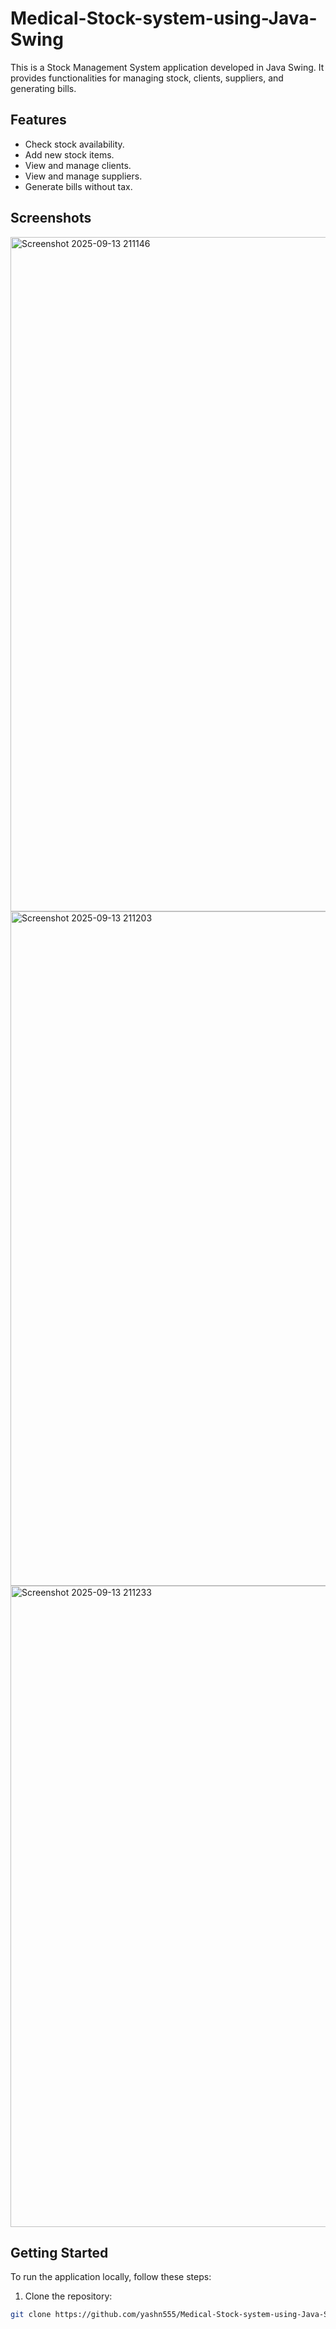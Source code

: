 # Medical-Stock-system-using-Java-Swing


This is a Stock Management System application developed in Java Swing. It provides functionalities for managing stock, clients, suppliers, and generating bills.

## Features

- Check stock availability.
- Add new stock items.
- View and manage clients.
- View and manage suppliers.
- Generate bills without tax.

## Screenshots

<img width="1919" height="1079" alt="Screenshot 2025-09-13 211146" src="https://github.com/user-attachments/assets/e9415cb9-7058-4cf7-a6af-d0cecf5105ad" />

<img width="1919" height="1079" alt="Screenshot 2025-09-13 211203" src="https://github.com/user-attachments/assets/911e0949-ce2c-42a9-8962-02599546aba4" />

<!-- Insert a screenshot of the application here -->
<img width="1919" height="1026" alt="Screenshot 2025-09-13 211233" src="https://github.com/user-attachments/assets/8f8c4dfe-376d-4818-a37a-a5e451115ad6" />



<!-- Insert another screenshot of the application here -->





## Getting Started

To run the application locally, follow these steps:

1. Clone the repository:

```bash
git clone https://github.com/yashn555/Medical-Stock-system-using-Java-Swing.git
